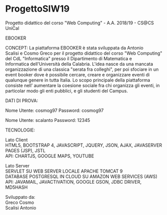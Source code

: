 # ProgettoSIW19
Progetto didattico del corso "Web Computing" - A.A. 2018/19 - CS@CS UniCal

EBOOKER

CONCEPT:
La piattaforma EBOOKER è stata sviluppata da Antonio Scalisi e Cosmo Greco per il progetto didattico del corso "Web Computing" del CdL "Informatica" presso il Dipartimento di Matematica e Informatica dell'Università della Calabria. L'idea nasce da una mancata organizzazione di una classica "serata fra colleghi", per poi sfociare in un event booker dove è possibile cercare, creare e organizzare eventi di qualunque genere in tutta Italia. Lo scopo principale della piattaforma consiste nell’ aumentare la coesione sociale fra chi organizza gli eventi, in particolar modo gli enti pubblici, e gli studenti del Campus.

DATI DI PROVA:

Nome Utente: cosmog97
Password: cosmog97

Nome Utente: scalanto
Password: 12345

TECNOLOGIE:

Lato Client <br>
HTML5, BOOTSTRAP 4, JAVASCRIPT, JQUERY, JSON, AJAX, JAVASERVER PAGES (JSP), JSTL <br>
API: CHARTJS, GOOGLE MAPS, YOUTUBE

Lato Server <br>
SERVLET SU WEB SERVER LOCALE APACHE TOMCAT 9 <br>
DATABASE POSTGRESQL IN CLOUD SU AMAZON WEB SERVICES (AWS) <br>
API: JAVAMAIL, JAVACTIVATION, GOOGLE GSON, JDBC DRIVER, MD5HASH

Sviluppato da: <br>
Greco Cosmo <br>
Scalisi Antonio
